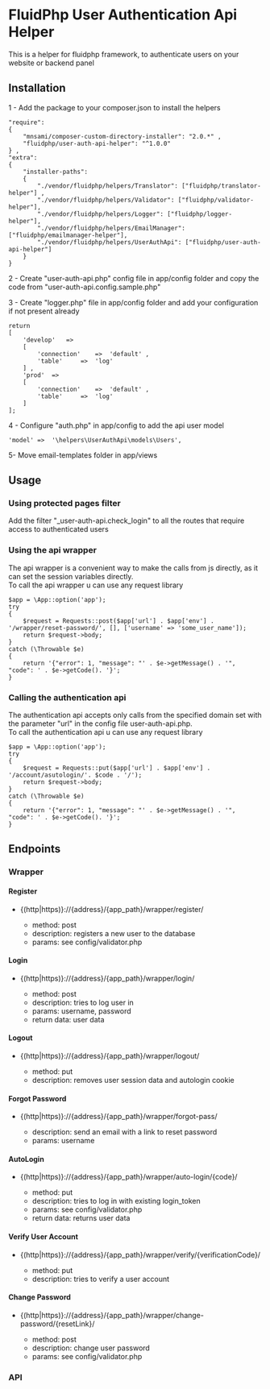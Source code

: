 # FluidPhp User Authentication Api Helper

This is a helper for fluidphp framework, to authenticate users on your website or backend panel

## Installation

1 - Add the package to your composer.json to install the helpers
```
"require": 
{
	"mnsami/composer-custom-directory-installer": "2.0.*" ,
	"fluidphp/user-auth-api-helper": "^1.0.0"
} ,
"extra": 
{
	"installer-paths": 
	{
		"./vendor/fluidphp/helpers/Translator": ["fluidphp/translator-helper"] ,
		"./vendor/fluidphp/helpers/Validator": ["fluidphp/validator-helper"],
		"./vendor/fluidphp/helpers/Logger": ["fluidphp/logger-helper"],
		"./vendor/fluidphp/helpers/EmailManager": ["fluidphp/emailmanager-helper"],
		"./vendor/fluidphp/helpers/UserAuthApi": ["fluidphp/user-auth-api-helper"]
	}
}
```

2 - Create "user-auth-api.php" config file in app/config folder and copy the code from "user-auth-api.config.sample.php"

3 - Create "logger.php" file in app/config folder and add your configuration if not present already
```
return
[
	'develop'	=>
	[
		'connection'	=>	'default' ,
		'table'		=>	'log'
	] ,
	'prod'	=>
	[
		'connection'	=>	'default' ,
		'table'		=>	'log'
	]
];
```
4 - Configure "auth.php" in app/config to add the api user model
```
'model'	=>	'\helpers\UserAuthApi\models\Users',	
```

5- Move email-templates folder in app/views

## Usage

### Using protected pages filter

Add the filter "_user-auth-api.check_login" to all the routes that require access to authenticated users

### Using the api wrapper

The api wrapper is a convenient way to make the calls from js directly, as it can set the session variables directly.<br />
To call the api wrapper u can use any request library
```
$app = \App::option('app');
try
{
	$request = Requests::post($app['url'] . $app['env'] . '/wrapper/reset-password/', [], ['username' => 'some_user_name']);
	return $request->body;
}
catch (\Throwable $e)
{
	return '{"error": 1, "message": "' . $e->getMessage() . '", "code": ' . $e->getCode(). '}';
}
```

### Calling the authentication api 

The authentication api accepts only calls from the specified domain set with the parameter "url" in the config file user-auth-api.php.<br />
To call the authentication api u can use any request library
```
$app = \App::option('app');
try
{
	$request = Requests::put($app['url'] . $app['env'] . '/account/asutologin/'. $code . '/');
	return $request->body;
}
catch (\Throwable $e)
{
	return '{"error": 1, "message": "' . $e->getMessage() . '", "code": ' . $e->getCode(). '}';
}
```

## Endpoints

### Wrapper

#### Register

- {(http|https)}://{address}/{app_path}/wrapper/register/

	- method: post
	- description: registers a new user to the database
	- params: see config/validator.php
	
#### Login

- {(http|https)}://{address}/{app_path}/wrapper/login/
	
	- method: post
	- description: tries to log user in
	- params: username, password
	- return data: user data
	
#### Logout

- {(http|https)}://{address}/{app_path}/wrapper/logout/
	
	- method: put
	- description: removes user session data and autologin cookie
	
#### Forgot Password

- {(http|https)}://{address}/{app_path}/wrapper/forgot-pass/
	
	- description: send an email with a link to reset password
	- params: username
	
#### AutoLogin
	
- {(http|https)}://{address}/{app_path}/wrapper/auto-login/{code}/
		
	- method: put
	- description: tries to log in with existing login_token
	- params: see config/validator.php
	- return data: returns user data
	
#### Verify User Account

- {(http|https)}://{address}/{app_path}/wrapper/verify/{verificationCode}/

	- method: put
	- description: tries to verify a user account
	
#### Change Password
	
- {(http|https)}://{address}/{app_path}/wrapper/change-password/{resetLink}/
		
	- method: post
	- description: change user password
	- params: see config/validator.php


### API